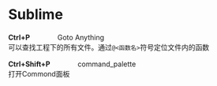 # Sublime

**Ctrl+P**　　　　Goto Anything  
可以查找工程下的所有文件。通过`@<函数名>`符号定位文件内的函数

**Ctrl+Shift+P**　　　　command_palette  
打开Commond面板


